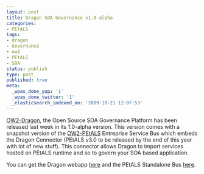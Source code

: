 ```yaml
---
layout: post
title: Dragon SOA Governance v1.0-alpha
categories:
- PEtALS
tags:
- dragon
- Governance
- ow2
- PEtALS
- SOA
status: publish
type: post
published: true
meta:
  _wpas_done_yup: '1'
  _wpas_done_twitter: '1'
  _elasticsearch_indexed_on: '2009-10-21 12:07:53'
---
```

<a href="http://dragon.ow2.org">OW2-Dragon</a>, the Open Source SOA Governance Platform has been released last week in its 1.0-alpha version.
This version comes with a snapshot version of the <a href="http://petals.ow2.org">OW2-PEtALS</a> Entreprise Service Bus which embeds the Dragon Connector (PEtALS v3.0 to be released by the end of this year with lot of new stuff). This connector allows Dragon to import services hosted on PEtALS runtime and so to govern your SOA based application.

You can get the Dragon webapp <a href="http://forge.ow2.org/project/download.php?group_id=335&amp;file_id=13683">here</a> and the PEtALS Standalone Bus <a href="http://forge.ow2.org/project/download.php?group_id=335&amp;file_id=13785">here</a>.
